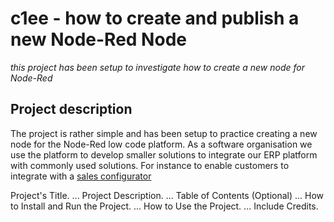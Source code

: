 # c1ee - how to create and publish a new Node-Red Node
*this project has been setup to investigate how to create a new node for Node-Red*

## Project description
The project is rather simple and has been setup to practice creating a new node for the Node-Red low code platform. As a software organisation we use the platform to develop smaller solutions to integrate our ERP platform with commonly used solutions. For instance to enable customers to integrate with a [sales configurator](https://www.sofon.com/en/products/sales-configurator)

Project's Title. ...
Project Description. ...
Table of Contents (Optional) ...
How to Install and Run the Project. ...
How to Use the Project. ...
Include Credits.
